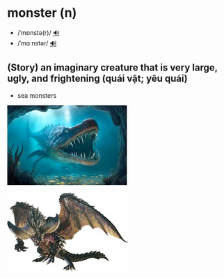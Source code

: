 # monster (n)

- /ˈmɒnstə(r)/ [🔊](https://www.oxfordlearnersdictionaries.com/media/english/uk_pron/m/mon/monst/monster__gb_2.mp3)
- /ˈmɑːnstər/ [🔊](https://www.oxfordlearnersdictionaries.com/media/english/uk_pron/r/rea/real_/real__gb_2.mp3)

## (Story) an imaginary creature that is very large, ugly, and frightening (quái vật; yêu quái)

- sea monsters

![monster-1](monster-1.png)

![monster-2](monster-2.png)